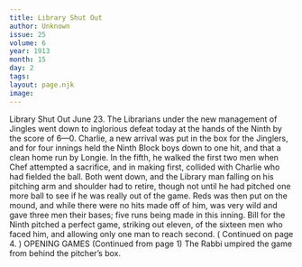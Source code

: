 ```yaml
---
title: Library Shut Out
author: Unknown
issue: 25
volume: 6
year: 1913
month: 15
day: 2
tags:
layout: page.njk
image:
---
```

Library Shut Out   June 23.    The Librarians under the new management of Jingles went down to inglorious defeat today at the hands of the Ninth by the score of 6—0. Charlie, a new arrival was put in the box for the Jinglers, and for four innings held the Ninth Block boys down to one hit, and that a clean home run by Longie. In the fifth, he walked the first two men when Chef attempted a sacrifice, and in making first, collided with Charlie who had fielded the ball. Both went down, and the Library man falling on his pitching arm and shoulder had to retire, though not until he had pitched one more ball to see if he was really out of the game. Reds was then put on the mound, and while there were no hits made off of him, was very wild and gave three men their bases; five runs being made in this inning. Bill for the Ninth pitched a perfect game, striking out eleven, of the sixteen men who faced him, and allowing only one man to reach second. ( Continued on page 4. )       OPENING GAMES    (Continued from page 1)    The Rabbi umpired the game from behind the pitcher’s box. 

